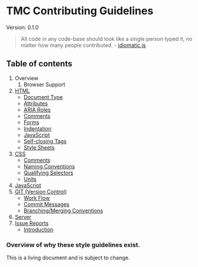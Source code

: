 # TMC Contributing Guidelines
Version: 0.1.0

> All code in any code-base should look like a single person typed it, no matter how many people contributed. - [idiomatic.js](https://github.com/rwldrn/idiomatic.js/)

## Table of contents

1. Overview
	1. Browser Support
2. [HTML](html/readme.md)
	- [Document Type](html/readme.md#document-type)
	- [Attributes](html/readme.md#attributes)
	- [ARIA Roles](html/readme.md#aria-roles)
	- [Comments](html/readme.md#comments)
	- [Forms](html/readme.md#forms)
	- [Indentation](html/readme.md#indentation)
	- [JavaScript](html/readme.md#javascript)
	- [Self-closing Tags](html/readme.md#self-closing-tags)
	- [Style Sheets](html/readme.md#style-sheets)
3. [CSS](css/readme.md)
	- [Comments](css/readme.md#comments)
	- [Naming Conventions](css/readme.md#naming-conventions)
	- [Qualifying Selectors](css/readme.md#qualifying-selectors-specificity)
	- [Units](css/readme.md#units)
4. [JavaScript](javascript/readme.md)
5. [GIT (Version Control)](git/readme.md)
	- [Work Flow](git/readme.md#work-flow)
	- [Commit Messages](git/readme.md#commit-messages)
	- [Branching/Merging Conventions](git/readme.md#branchingmerging-conventions)
6. [Server](server/readme.md)
7. [Issue Reports](issues/readme.md)
	- [Introduction](issues/readme.md#introduction)


### Overview of why these style guidelines exist.

This is a living document and is subject to change.

